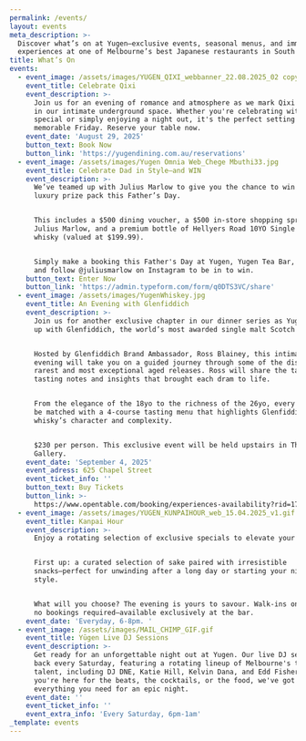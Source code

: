```yaml
---
permalink: /events/
layout: events
meta_description: >-
  Discover what’s on at Yugen—exclusive events, seasonal menus, and immersive
  experiences at one of Melbourne’s best Japanese restaurants in South Yarra.
title: What’s On
events:
  - event_image: /assets/images/YUGEN_QIXI_webbanner_22.08.2025_02 copy.gif
    event_title: Celebrate Qixi
    event_description: >-
      Join us for an evening of romance and atmosphere as we mark Qixi Festival
      in our intimate underground space. Whether you're celebrating with someone
      special or simply enjoying a night out, it's the perfect setting for a
      memorable Friday. Reserve your table now.
    event_date: 'August 29, 2025'
    button_text: Book Now
    button_link: 'https://yugendining.com.au/reservations'
  - event_image: /assets/images/Yugen Omnia Web_Chege Mbuthi33.jpg
    event_title: Celebrate Dad in Style–and WIN
    event_description: >-
      We’ve teamed up with Julius Marlow to give you the chance to win a $1,200
      luxury prize pack this Father’s Day.


      This includes a $500 dining voucher, a $500 in-store shopping spree at
      Julius Marlow, and a premium bottle of Hellyers Road 10YO Single Malt
      whisky (valued at $199.99).


      Simply make a booking this Father's Day at Yugen, Yugen Tea Bar, or Omnia
      and follow @juliusmarlow on Instagram to be in to win.
    button_text: Enter Now
    button_link: 'https://admin.typeform.com/form/q0DTS3VC/share'
  - event_image: /assets/images/YugenWhiskey.jpg
    event_title: An Evening with Glenfiddich
    event_description: >-
      Join us for another exclusive chapter in our dinner series as Yugen teams
      up with Glenfiddich, the world’s most awarded single malt Scotch whisky.


      Hosted by Glenfiddich Brand Ambassador, Ross Blainey, this intimate
      evening will take you on a guided journey through some of the distillery’s
      rarest and most exceptional aged releases. Ross will share the tales,
      tasting notes and insights that brought each dram to life.


      From the elegance of the 18yo to the richness of the 26yo, every sip will
      be matched with a 4-course tasting menu that highlights Glenfiddich
      whisky’s character and complexity.


      $230 per person. This exclusive event will be held upstairs in The Bromley
      Gallery.
    event_date: 'September 4, 2025'
    event_adress: 625 Chapel Street
    event_ticket_info: ''
    button_text: Buy Tickets
    button_link: >-
      https://www.opentable.com/booking/experiences-availability?rid=170390&restref=170390&experienceId=512550&utm_source=external&utm_medium=referral&utm_campaign=shared
  - event_image: /assets/images/YUGEN_KUNPAIHOUR_web_15.04.2025_v1.gif
    event_title: Kanpai Hour
    event_description: >-
      Enjoy a rotating selection of exclusive specials to elevate your evening.


      First up: a curated selection of sake paired with irresistible
      snacks—perfect for unwinding after a long day or starting your night in
      style.


      What will you choose? The evening is yours to savour. Walk-ins only, with
      no bookings required—available exclusively at the bar.
    event_date: 'Everyday, 6-8pm. '
  - event_image: /assets/images/MAIL_CHIMP_GIF.gif
    event_title: Yūgen Live DJ Sessions
    event_description: >-
      Get ready for an unforgettable night out at Yugen. Our live DJ sets are
      back every Saturday, featuring a rotating lineup of Melbourne's top
      talent, including DJ DNE, Katie Hill, Kelvin Dana, and Edd Fisher. Whether
      you're here for the beats, the cocktails, or the food, we've got
      everything you need for an epic night.
    event_date: ''
    event_ticket_info: ''
    event_extra_info: 'Every Saturday, 6pm-1am'
_template: events
---
```


